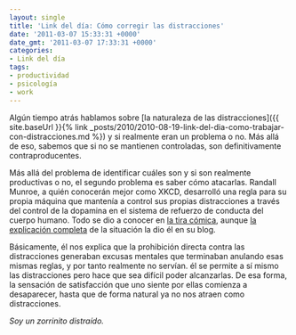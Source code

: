 ```yaml
---
layout: single
title: 'Link del día: Cómo corregir las distracciones'
date: '2011-03-07 15:33:31 +0000'
date_gmt: '2011-03-07 17:33:31 +0000'
categories:
- Link del día
tags:
- productividad
- psicología
- work
---
```


Algún tiempo atrás hablamos sobre [la naturaleza de las distracciones]({{ site.baseUrl }}{% link _posts/2010/2010-08-19-link-del-dia-como-trabajar-con-distracciones.md %}) y si realmente eran un problema o no. Más allá de eso, sabemos que si no se mantienen controladas, son definitivamente contraproducentes.

Más allá del problema de identificar cuáles son y si son realmente productivas o no, el segundo problema es saber cómo atacarlas. Randall Munroe, a quién conocerán mejor como XKCD, desarrolló una regla para su propia máquina que mantenía a control sus propias distracciones a través del control de la dopamina en el sistema de refuerzo de conducta del cuerpo humano. Todo se dio a conocer en [la tira cómica](http://xkcd.com/862/), aunque [la explicación completa](http://blog.xkcd.com/2011/02/18/distraction-affliction-correction-extensio/) de la situación la dio él en su blog.

Básicamente, él nos explica que la prohibición directa contra las distracciones generaban excusas mentales que terminaban anulando esas mismas reglas, y por tanto realmente no servían. él se permite a sí mismo las distracciones pero hace que sea difícil poder alcanzarlas. De esa forma, la sensación de satisfacción que uno siente por ellas comienza a desaparecer, hasta que de forma natural ya no nos atraen como distracciones.

_Soy un zorrinito distraído._
